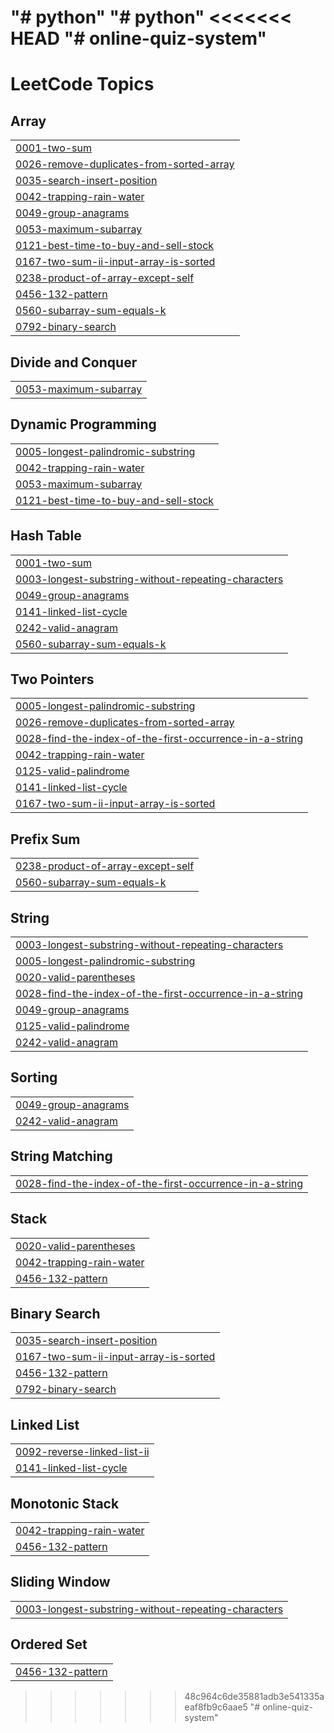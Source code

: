 "# python" 
"# python" 
<<<<<<< HEAD
"# online-quiz-system" 
=======

<!---LeetCode Topics Start-->
# LeetCode Topics
## Array
|  |
| ------- |
| [0001-two-sum](https://github.com/SrimanthBaratam/python/tree/master/0001-two-sum) |
| [0026-remove-duplicates-from-sorted-array](https://github.com/SrimanthBaratam/python/tree/master/0026-remove-duplicates-from-sorted-array) |
| [0035-search-insert-position](https://github.com/SrimanthBaratam/python/tree/master/0035-search-insert-position) |
| [0042-trapping-rain-water](https://github.com/SrimanthBaratam/python/tree/master/0042-trapping-rain-water) |
| [0049-group-anagrams](https://github.com/SrimanthBaratam/python/tree/master/0049-group-anagrams) |
| [0053-maximum-subarray](https://github.com/SrimanthBaratam/python/tree/master/0053-maximum-subarray) |
| [0121-best-time-to-buy-and-sell-stock](https://github.com/SrimanthBaratam/python/tree/master/0121-best-time-to-buy-and-sell-stock) |
| [0167-two-sum-ii-input-array-is-sorted](https://github.com/SrimanthBaratam/python/tree/master/0167-two-sum-ii-input-array-is-sorted) |
| [0238-product-of-array-except-self](https://github.com/SrimanthBaratam/python/tree/master/0238-product-of-array-except-self) |
| [0456-132-pattern](https://github.com/SrimanthBaratam/python/tree/master/0456-132-pattern) |
| [0560-subarray-sum-equals-k](https://github.com/SrimanthBaratam/python/tree/master/0560-subarray-sum-equals-k) |
| [0792-binary-search](https://github.com/SrimanthBaratam/python/tree/master/0792-binary-search) |
## Divide and Conquer
|  |
| ------- |
| [0053-maximum-subarray](https://github.com/SrimanthBaratam/python/tree/master/0053-maximum-subarray) |
## Dynamic Programming
|  |
| ------- |
| [0005-longest-palindromic-substring](https://github.com/SrimanthBaratam/python/tree/master/0005-longest-palindromic-substring) |
| [0042-trapping-rain-water](https://github.com/SrimanthBaratam/python/tree/master/0042-trapping-rain-water) |
| [0053-maximum-subarray](https://github.com/SrimanthBaratam/python/tree/master/0053-maximum-subarray) |
| [0121-best-time-to-buy-and-sell-stock](https://github.com/SrimanthBaratam/python/tree/master/0121-best-time-to-buy-and-sell-stock) |
## Hash Table
|  |
| ------- |
| [0001-two-sum](https://github.com/SrimanthBaratam/python/tree/master/0001-two-sum) |
| [0003-longest-substring-without-repeating-characters](https://github.com/SrimanthBaratam/python/tree/master/0003-longest-substring-without-repeating-characters) |
| [0049-group-anagrams](https://github.com/SrimanthBaratam/python/tree/master/0049-group-anagrams) |
| [0141-linked-list-cycle](https://github.com/SrimanthBaratam/python/tree/master/0141-linked-list-cycle) |
| [0242-valid-anagram](https://github.com/SrimanthBaratam/python/tree/master/0242-valid-anagram) |
| [0560-subarray-sum-equals-k](https://github.com/SrimanthBaratam/python/tree/master/0560-subarray-sum-equals-k) |
## Two Pointers
|  |
| ------- |
| [0005-longest-palindromic-substring](https://github.com/SrimanthBaratam/python/tree/master/0005-longest-palindromic-substring) |
| [0026-remove-duplicates-from-sorted-array](https://github.com/SrimanthBaratam/python/tree/master/0026-remove-duplicates-from-sorted-array) |
| [0028-find-the-index-of-the-first-occurrence-in-a-string](https://github.com/SrimanthBaratam/python/tree/master/0028-find-the-index-of-the-first-occurrence-in-a-string) |
| [0042-trapping-rain-water](https://github.com/SrimanthBaratam/python/tree/master/0042-trapping-rain-water) |
| [0125-valid-palindrome](https://github.com/SrimanthBaratam/python/tree/master/0125-valid-palindrome) |
| [0141-linked-list-cycle](https://github.com/SrimanthBaratam/python/tree/master/0141-linked-list-cycle) |
| [0167-two-sum-ii-input-array-is-sorted](https://github.com/SrimanthBaratam/python/tree/master/0167-two-sum-ii-input-array-is-sorted) |
## Prefix Sum
|  |
| ------- |
| [0238-product-of-array-except-self](https://github.com/SrimanthBaratam/python/tree/master/0238-product-of-array-except-self) |
| [0560-subarray-sum-equals-k](https://github.com/SrimanthBaratam/python/tree/master/0560-subarray-sum-equals-k) |
## String
|  |
| ------- |
| [0003-longest-substring-without-repeating-characters](https://github.com/SrimanthBaratam/python/tree/master/0003-longest-substring-without-repeating-characters) |
| [0005-longest-palindromic-substring](https://github.com/SrimanthBaratam/python/tree/master/0005-longest-palindromic-substring) |
| [0020-valid-parentheses](https://github.com/SrimanthBaratam/python/tree/master/0020-valid-parentheses) |
| [0028-find-the-index-of-the-first-occurrence-in-a-string](https://github.com/SrimanthBaratam/python/tree/master/0028-find-the-index-of-the-first-occurrence-in-a-string) |
| [0049-group-anagrams](https://github.com/SrimanthBaratam/python/tree/master/0049-group-anagrams) |
| [0125-valid-palindrome](https://github.com/SrimanthBaratam/python/tree/master/0125-valid-palindrome) |
| [0242-valid-anagram](https://github.com/SrimanthBaratam/python/tree/master/0242-valid-anagram) |
## Sorting
|  |
| ------- |
| [0049-group-anagrams](https://github.com/SrimanthBaratam/python/tree/master/0049-group-anagrams) |
| [0242-valid-anagram](https://github.com/SrimanthBaratam/python/tree/master/0242-valid-anagram) |
## String Matching
|  |
| ------- |
| [0028-find-the-index-of-the-first-occurrence-in-a-string](https://github.com/SrimanthBaratam/python/tree/master/0028-find-the-index-of-the-first-occurrence-in-a-string) |
## Stack
|  |
| ------- |
| [0020-valid-parentheses](https://github.com/SrimanthBaratam/python/tree/master/0020-valid-parentheses) |
| [0042-trapping-rain-water](https://github.com/SrimanthBaratam/python/tree/master/0042-trapping-rain-water) |
| [0456-132-pattern](https://github.com/SrimanthBaratam/python/tree/master/0456-132-pattern) |
## Binary Search
|  |
| ------- |
| [0035-search-insert-position](https://github.com/SrimanthBaratam/python/tree/master/0035-search-insert-position) |
| [0167-two-sum-ii-input-array-is-sorted](https://github.com/SrimanthBaratam/python/tree/master/0167-two-sum-ii-input-array-is-sorted) |
| [0456-132-pattern](https://github.com/SrimanthBaratam/python/tree/master/0456-132-pattern) |
| [0792-binary-search](https://github.com/SrimanthBaratam/python/tree/master/0792-binary-search) |
## Linked List
|  |
| ------- |
| [0092-reverse-linked-list-ii](https://github.com/SrimanthBaratam/python/tree/master/0092-reverse-linked-list-ii) |
| [0141-linked-list-cycle](https://github.com/SrimanthBaratam/python/tree/master/0141-linked-list-cycle) |
## Monotonic Stack
|  |
| ------- |
| [0042-trapping-rain-water](https://github.com/SrimanthBaratam/python/tree/master/0042-trapping-rain-water) |
| [0456-132-pattern](https://github.com/SrimanthBaratam/python/tree/master/0456-132-pattern) |
## Sliding Window
|  |
| ------- |
| [0003-longest-substring-without-repeating-characters](https://github.com/SrimanthBaratam/python/tree/master/0003-longest-substring-without-repeating-characters) |
## Ordered Set
|  |
| ------- |
| [0456-132-pattern](https://github.com/SrimanthBaratam/python/tree/master/0456-132-pattern) |
<!---LeetCode Topics End-->
>>>>>>> 48c964c6de35881adb3e541335aeaf8fb9c6aae5
"# online-quiz-system" 

